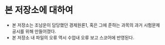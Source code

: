 # 본 저장소에 대하여

- 본 저장소는 조남운이 담당했던 경제원론1, 혹은 그에 준하는 과목의 과거 시험문제 공시를 위해 만들어졌다. 
- 본 저장소 내 파일의 오류 역시 수업내 오류 보고 스코어에 반영된다. 
